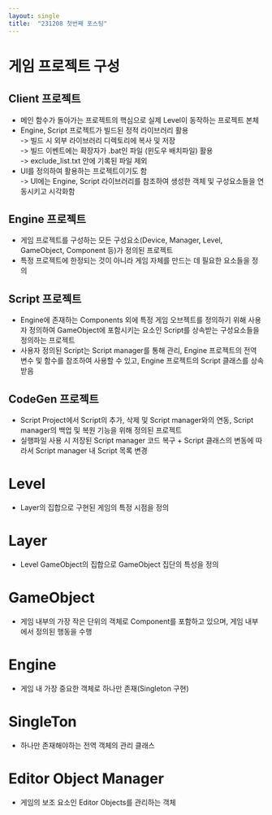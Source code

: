 ```yaml
---
layout: single
title:  "231208 첫번째 포스팅"
---
```

# 게임 프로젝트 구성
## Client 프로젝트
* 메인 함수가 돌아가는 프로젝트의 핵심으로 실제 Level이 동작하는 프로젝트 본체<br>
* Engine, Script 프로젝트가 빌드된 정적 라이브러리 활용<br>
-> 빌드 시 외부 라이브러리 디렉토리에 복사 및 저장<br>
-> 빌드 이벤트에는 확장자가 .bat인 파일 (윈도우 배치파일) 활용<br>
-> exclude_list.txt 안에 기록된 파일 제외
* UI를 정의하여 활용하는 프로젝트이기도 함<br>
-> UI에는 Engine, Script 라이브러리를 참조하여 생성한 객체 및 구성요소들을 연동시키고 시각화함
## Engine 프로젝트
* 게임 프로젝트를 구성하는 모든 구성요소(Device, Manager, Level, GameObject, Component 등)가 정의된 프로젝트
* 특정 프로젝트에 한정되는 것이 아니라 게임 자체를 만드는 데 필요한 요소들을 정의
## Script 프로젝트
* Engine에 존재하는 Components 외에 특정 게임 오브젝트를 정의하기 위해 사용자 정의하여 GameObject에 포함시키는 요소인 Script를 상속받는 구성요소들을 정의하는 프로젝트
* 사용자 정의된 Script는 Script manager를 통해 관리, Engine 프로젝트의 전역 변수 및 함수를 참조하여 사용할 수 있고, Engine 프로젝트의 Script 클래스를 상속받음
## CodeGen 프로젝트
* Script Project에서 Script의 추가, 삭제 및 Script manager와의 연동, Script manager의 백업 및 복원 기능을 위해 정의된 프로젝트
* 실행파일 사용 시 저장된 Script manager 코드 복구 + Script 클래스의 변동에 따라서 Script manager 내 Script 목록 변경

# Level
* Layer의 집합으로 구현된 게임의 특정 시점을 정의

# Layer
* Level GameObject의 집합으로 GameObject 집단의 특성을 정의

# GameObject
* 게임 내부의 가장 작은 단위의 객체로 Component를 포함하고 있으며, 게임 내부에서 정의된 행동을 수행

# Engine
* 게임 내 가장 중요한 객체로 하나만 존재(Singleton 구현)

# SingleTon
* 하나만 존재해야하는 전역 객체의 관리 클래스

# Editor Object Manager
* 게임의 보조 요소인 Editor Objects를 관리하는 객체

